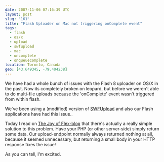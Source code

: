 ```yaml
---
date: 2007-11-06 07:16:39 UTC
layout: post
slug: "161"
title: "Flash Uploader on Mac not triggering onComplete event"
tags:
  - flash
  - os/x
  - upload
  - swfupload
  - mac
  - oncomplete
  - onqueuecomplete
location: Toronto, Canada
geo: [43.649345, -79.404238]
---
```

<p>We have had a whole bunch of issues with the Flash 8 uploader on OS/X in the past. Now its completely broken on leopard, but before we weren't able to do multi-file uploads because the 'onComplete' event wasn't triggered from within flash.</p>

<p>We've been using a (modified) version of <a href="http://swfupload.mammon.se/">SWFUpload</a> and also our Flash applications have had this issue..</p>

<p>Today I read on <a href="http://www.colettas.org/?p=200" class="dead-link">The Joy of Flex-blog</a> that there's actually a really simple solution to this problem. Have your PHP (or other server-side) simply return some data. Our upload-endpoint normally always returned nothing at all, because it seemed unnecessary, but returning a small body in your HTTP response fixes the issue!</p>

<p>As you can tell, I'm excited.</p>
